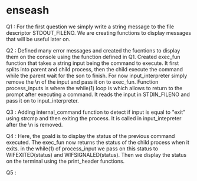 # enseash
Q1 : 
For the first question we simply write a string message to the file descriptor STDOUT_FILENO.
We are creating functions to display messages that will be useful later on.

Q2 :
Defined many error messages and created the fucntions to display them on the console using the function defined in Q1.
Created exec_fun function that takes a string input being the command to execute. It first splits into parent and child process, then the child execute the command while the parent wait for the son to finish.
For now input_interpreter simply remove the \n of the input and pass it on to exec_fun.
Function process_inputs is where the while(1) loop is which allows to return to the prompt after executing a command. It reads the input in STDIN_FILENO and pass it on to input_interpreter.

Q3 : 
Adding internal_command function to detect if input is equal to "exit" using strcmp and then exiting the process. It is called in input_intepreter after the \n is removed.

Q4 :
Here, the goald is to display the status of the previous command executed.
The exec_fun now returns the status of the child process when it exits.
in the while(1) of process_input we pass on this status to WIFEXITED(status) and WIFSIGNALED(status). Then we display the status on the terminal using the print_header functions.

Q5 :

